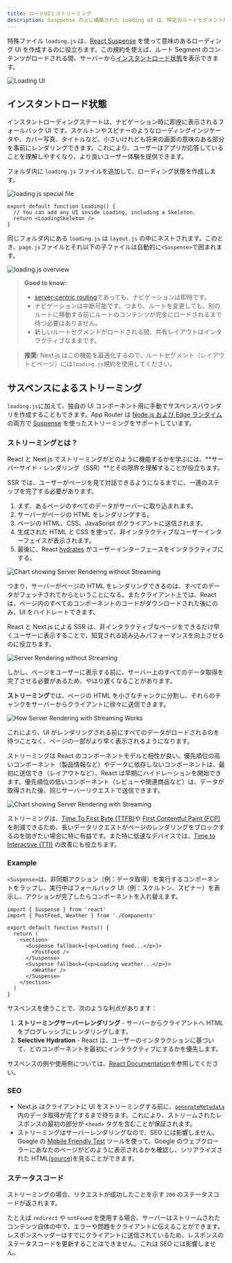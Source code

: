 ```yaml
---
title: ロードUIとストリーミング
description: Susppense の上に構築された Loading UI は、特定のルートセグメント用のフォールバックを作成し、準備が整ったコンテンツを自動的にストリームすることができます。
---
```


特殊ファイル `loading.js` は、[React Suspense](https://ja.react.dev/reference/react/Suspense) を使って意味のあるローディング UI を作成するのに役立ちます。この規約を使えば、ルート Segment のコンテンツがロードされる間、サーバーから[インスタントロード状態](#インスタントロード状態)を表示できます。

![Loading UI](../../assets/loading-ui.svg)

## インスタントロード状態

インスタントローディングステートは、ナビゲーション時に即座に表示されるフォールバック UI です。スケルトンやスピナーのようなローディングインジケータや、カバー写真、タイトルなど、小さいけれども将来の画面の意味のある部分を事前にレンダリングできます。これにより、ユーザーはアプリが応答していることを理解しやすくなり、より良いユーザー体験を提供できます。

フォルダ内に `loading.js` ファイルを追加して、ローディング状態を作成します。

![loading.js special file](../../assets/loading-special-file.svg)

```tsx title="app/dashboard/loading.tsx"
export default function Loading() {
  // You can add any UI inside Loading, including a Skeleton.
  return <LoadingSkeleton />
}
```

同じフォルダ内にある `loading.js` は `layout.js` の中にネストされます。このとき、`page.js`ファイルとそれ以下の子ファイルは自動的に`<Suspense>`で囲まれます。

![loading.js overview](../../assets/loading-overview.svg)

> **Good to know:**
>
> - [server-centric routing](/docs/app-router/building-your-application/routing/linking-and-navigating#ナビゲーションの仕組み)であっても、ナビゲーションは即時です。
> - ナビゲーションは中断可能です。つまり、ルートを変更しても、別のルートに移動する前にルートのコンテンツが完全にロードされるまで待つ必要はありません。
> - 新しいルートセグメントがロードされる間、共有レイアウトはインタラクティブなままです。

> **推奨:** Next.js はこの機能を最適化するので、ルートセグメント（レイアウトとページ）には`loading.js`規約を使用してください。

## サスペンスによるストリーミング

`loading.js`に加えて、独自の UI コンポーネント用に手動でサスペンスバウンダリを作成することもできます。App Router は [Node.js および Edge ランタイム](/docs/app-router/building-your-application/rendering/edge-and-nodejs-runtimes)の両方で [Suspense](https://ja.react.dev/reference/react/Suspense) を使ったストリーミングをサポートしています。

### ストリーミングとは？

React と Next.js でストリーミングがどのように機能するかを学ぶには、**サーバーサイド・レンダリング（SSR）**とその限界を理解することが役立ちます。

SSR では、ユーザーがページを見て対話できるようになるまでに、一連のステップを完了する必要があります。

1. まず、あるページのすべてのデータがサーバーに取り込まれます。
2. サーバーがページの HTML をレンダリングする。
3. ページの HTML、CSS、JavaScript がクライアントに送信されます。
4. 生成された HTML と CSS を使って、非インタラクティブなユーザーインターフェイスが表示されます。
5. 最後に、React [hydrates](https://ja.react.dev/reference/react-dom/client/hydrateRoot#hydrating-server-rendered-html) がユーザーインターフェースをインタラクティブにする。

![Chart showing Server Rendering without Streaming](../../assets/server-rendering-without-streaming-chart.svg)

つまり、サーバーがページの HTML をレンダリングできるのは、すべてのデータがフェッチされてからということになる。またクライアント上では、React は、ページ内のすべてのコンポーネントのコードがダウンロードされた後にのみ、UI をハイドレートできます。

React と Next.js による SSR は、非インタラクティブなページをできるだけ早くユーザーに表示することで、知覚される読み込みパフォーマンスを向上させるのに役立ちます。

![Server Rendering without Streaming](../../assets/server-rendering-without-streaming.svg)

しかし、ページをユーザーに表示する前に、サーバー上のすべてのデータ取得を完了させる必要があるため、やはり遅くなることがあります。

**ストリーミング**では、ページの HTML を小さなチャンクに分割し、それらのチャンクをサーバーからクライアントに徐々に送信できます。

![How Server Rendering with Streaming Works](../../assets/server-rendering-with-streaming.svg)

これにより、UI がレンダリングされる前にすべてのデータがロードされるのを待つことなく、ページの一部がより早く表示されるようになります。

ストリーミングは React のコンポーネントモデルと相性が良い。優先順位の高いコンポーネント（製品情報など）やデータに依存しないコンポーネントは、最初に送信でき（レイアウトなど）、React は早期にハイドレーションを開始できます。優先順位の低いコンポーネント（レビューや関連商品など）は、データが取得された後、同じサーバーリクエストで送信できます。

![Chart showing Server Rendering with Streaming](../../assets/server-rendering-with-streaming-chart.svg)

ストリーミングは、[Time To First Byte (TTFB)](https://web.dev/ttfb/)や [First Contentful Paint (FCP)](https://web.dev/first-contentful-paint/) を削減できるため、長いデータリクエストがページのレンダリングをブロックするのを防ぎたい場合に特に有益です。また特に低速なデバイスでは、[Time to Interactive (TTI)](https://developer.chrome.com/en/docs/lighthouse/performance/interactive/) の改善にも役立ちます。

### Example

`<Suspense>`は、非同期アクション（例：データ取得）を実行するコンポーネントをラップし、実行中はフォールバック UI（例：スケルトン、スピナー）を表示し、アクションが完了したらコンポーネントを入れ替えます。

```tsx title="app/dashboard/page.tsx"
import { Suspense } from 'react'
import { PostFeed, Weather } from './Components'

export default function Posts() {
  return (
    <section>
      <Suspense fallback={<p>Loading feed...</p>}>
        <PostFeed />
      </Suspense>
      <Suspense fallback={<p>Loading weather...</p>}>
        <Weather />
      </Suspense>
    </section>
  )
}
```

サスペンスを使うことで、次のような利点があります：

1. **ストリーミングサーバーレンダリング** - サーバーからクライアントへ HTML をプログレッシブにレンダリングします。
2. **Selective Hydration** - React は、ユーザーのインタラクションに基づいて、どのコンポーネントを最初にインタラクティブにするかを優先します。

サスペンスの例や使用例については、[React Documentation](https://ja.react.dev/reference/react/Suspense)を参照してください。

### SEO

- Next.js はクライアントに UI をストリーミングする前に、[`generateMetadata`](/docs/app-router/api-reference/functions/generate-metadata)内のデータ取得が完了するまで待ちます。これにより、ストリームされたレスポンスの最初の部分が `<head>` タグを含むことが保証されます。
- ストリーミングはサーバーレンダリングなので、SEO には影響しません。Google の [Mobile Friendly Test](https://search.google.com/test/mobile-friendly) ツールを使って、Google のウェブクローラーにあなたのページがどのように表示されるかを確認し、シリアライズされた HTML([source](https://web.dev/rendering-on-the-web/#seo-considerations))を見ることができます。

### ステータスコード

ストリーミングの場合、リクエストが成功したことを示す `200` のステータスコードが返されます。

たとえば `redirect` や `notFound` を使用する場合、サーバーはストリームされたコンテンツ自体の中で、エラーや問題をクライアントに伝えることができます。レスポンスヘッダーはすでにクライアントに送信されているため、レスポンスのステータスコードを更新することはできません。これは SEO には影響しません。

